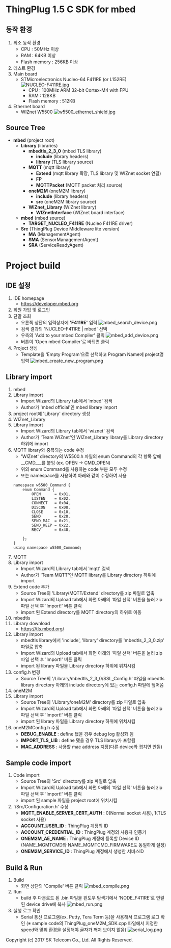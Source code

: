 ThingPlug 1.5 C SDK for mbed
===

동작 환경
---
1. 최소 동작 환경
	+ CPU : 50MHz 이상
	+ RAM : 64KB 이상
	+ Flash memory : 256KB 이상
2. 테스트 환경
 1. Main board
	+ STMicroelectronics Nucleo-64 F411RE (or L152RE)
	![NUCLEO-F411RE.jpg](images/NUCLEO-F411RE.jpg)
		+ CPU : 100MHz ARM 32-bit Cortex-M4 with FPU
		+ RAM : 128KB
		+ Flash memory : 512KB
 2. Ethernet board
	+ WIZnet W5500
    ![w5500_ethernet_shield.jpg](images/w5500_ethernet_shield.jpg)

Source Tree
---
+ __mbed__ (project root)
	+ __Library__ (libraries)
		+ __mbedtls_2_3_0__ (mbed TLS library)
			+ __include__ (library headers)
			+ __library__ (TLS library source)
		+ __MQTT__ (mqtt library)
			+ __Extend__ (mqtt library 확장, TLS library 및 WIZnet socket 연결)
			+ __FP__
			+ __MQTTPacket__ (MQTT packet 처리 source)
		+ __oneM2M__ (oneM2M library)
			+ __include__ (library headers)
			+ __src__ (oneM2M library source)
		+ __WIZnet_Library__ (WIZnet library)
			+ __WIZnetInterface__ (WIZnet board interface)
	+ __mbed__ (mbed source)
		+ __TARGET_NUCLEO_F411RE__ (Nucleo F411RE driver)
	+ __Src__ (ThingPlug Device Middleware lite version)
		+ __MA__ (ManagementAgent)
		+ __SMA__ (SensorManagementAgent)
		+ __SRA__ (ServiceReadyAgent)

Project build
===

IDE 설정
---
1. IDE homepage
	+ https://developer.mbed.org
2. 회원 가입 및 로그인
3. 단말 조회
	+ 오른쪽 상단의 입력상자에 __'F411RE'__ 입력
	![mbed_search_device.png](images/mbed_search_device.png)
	+ 검색 결과의 'NUCLEO-F411RE | mbed' 선택
	+ 우측의 'Add to your mbed Compiler' 클릭
	![mbed_add_device.png](images/mbed_add_device.png)
	+ 버튼이 'Open mbed Compiler'로 바뀌면 클릭
4. Project 생성
	+ Template을 'Empty Program'으로 선택하고 Program Name에 project명 입력
	![mbed_create_new_program.png](images/mbed_create_new_program.png)

Library import
---
1. mbed
 1. Library import
	+ Import Wizard의 Library tab에서 'mbed' 검색
	+ Author가 'mbed official'인 mbed library import
2. project root에 'Library' directory 생성
3. WIZnet_Library
 1. Library import
	+ Import Wizard의 Library tab에서 'wiznet' 검색
	+ Author가 'Team WIZnet'인 WIZnet_Library library를 Library directory 하위에 import
 2. MQTT library와 중복되는 code 수정
	+ 'WIZnet' directory의 W5500.h 파일의 enum Command의 각 항목 앞에 __CMD___를 붙임 (ex. OPEN -> CMD_OPEN)
	+ 위의 enum Command를 사용하는 code 부분 모두 수정
	+ 또는 namespace를 사용하여 아래와 같이 수정하여 사용
	```
	namespace w5500_Command {
		enum Command {
		    OPEN      = 0x01,
		    LISTEN    = 0x02,
		    CONNECT   = 0x04,
		    DISCON    = 0x08,
		    CLOSE     = 0x10,
		    SEND      = 0x20,
		    SEND_MAC  = 0x21, 
		    SEND_KEEP = 0x22,
		    RECV      = 0x40,

		};
	}
	using namespace w5500_Command;
	```
4. MQTT
 1. Library import
	+ Import Wizard의 Library tab에서 'mqtt' 검색
	+ Author가 'Team MQTT'인 MQTT library를 Library directory 하위에 import
 2. Extend code 추가
	+ Source Tree의 'Library/MQTT/Extend' directory를 zip 파일로 압축
	+ Import Wizard의 Upload tab에서 화면 아래의 '파일 선택' 버튼을 눌러 zip 파일 선택 후 'Import!' 버튼 클릭
	+ import 된 Extend directory를 MQTT directory의 하위로 이동
5. mbedtls
 1. Library download
	+ https://tls.mbed.org/
 2. Library import
	+ mbedtls library에서 'include', 'library' directory를 'mbedtls_2_3_0.zip' 파일로 압축
	+ Import Wizard의 Upload tab에서 화면 아래의 '파일 선택' 버튼을 눌러 zip 파일 선택 후 'Import!' 버튼 클릭
	+ import 된 library 파일을 Library directory 하위에 위치시킴
 3. config.h 변경
	+ Source Tree의 '/Library/mbedtls_2_3_0/SSL_Config.h' 파일을 mbedtls library directory 아래의 include directory에 있는 config.h 파일에 덮어씀
6. oneM2M
 1. Library import
	+ Source Tree의 '/Library/oneM2M' directory를 zip 파일로 압축
	+ Import Wizard의 Upload tab에서 화면 아래의 '파일 선택' 버튼을 눌러 zip 파일 선택 후 'Import!' 버튼 클릭
	+ import 된 library 파일을 Library directory 하위에 위치시킴
 2. oneM2MConfig.h 수정
	+ __DEBUG_ENABLE__ : define 됐을 경우 debug log 활성화 됨
	+ __IMPORT_TLS_LIB__ : define 됐을 경우 TLS library가 포함됨
	+ __MAC_ADDRESS__ : 사용할 mac address 지정(다른 device와 겹치면 안됨)

Sample code import
---
1. Code import
	+ Source Tree의 'Src' directory를 zip 파일로 압축
	+ Import Wizard의 Upload tab에서 화면 아래의 '파일 선택' 버튼을 눌러 zip 파일 선택 후 'Import!' 버튼 클릭
	+ import 된 sample 파일을 project root에 위치시킴
2. '/Src/Configuration.h' 수정
	+ __MQTT_ENABLE_SERVER_CERT_AUTH__ : 0(Normal socket 사용), 1(TLS socket 사용)
	+ __ACCOUNT_USER_ID__ : ThingPlug 계정의 ID
	+ __ACCOUNT_CREDENTIAL_ID__ : ThingPlug 계정의 사용자 인증키
	+ __ONEM2M_AE_NAME__ : ThingPlug 계정에 등록할 Device ID (NAME_MGMTCMD와 NAME_MGMTCMD_FIRMWARE도 동일하게 설정)
	+ __ONEM2M_SERVICE_ID__ : ThingPlug 계정에서 생성한 서비스ID

Build & Run
---
1. Build
	+ 화면 상단의 'Compile' 버튼 클릭
	![mbed_compile.png](images/mbed_compile.png)
2. Run
	+ build 후 다운로드 된 .bin 파일을 윈도우 탐색기에서 'NODE_F411RE'로 연결된 device drive에 복사
	![mbed_run.png](images/mbed_run.png)
3. 실행 로그 확인
	+ Serial 통신 프로그램(ex. Putty, Tera Term 등)을 사용해서 프로그램 로그 확인
	(※ sample code의 ThingPlug_oneM2M_SDK.cpp 파일에서 지정한 speed와 맞춰 환경을 설정해야 글자가 깨져 보이지 않음)
	![serial_log.png](images/serial_log.png)

Copyright (c) 2017 SK Telecom Co., Ltd. All Rights Reserved.
